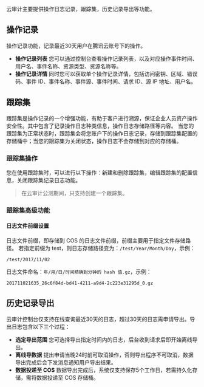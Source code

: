 云审计主要提供操作日志记录，跟踪集，历史记录导出等功能。

## 操作记录
操作记录功能，记录最近30天用户在腾讯云账号下的操作。
- **操作记录列表**
  您可以通过控制台查看操作记录列表，以及对应操作事件时间、用户名、事件名称、资源类型、资源名称等。
- **操作记录详情**
  同时您可以获取单个操作记录详情，包括访问密钥、区域、错误码、事件 ID、事件名称、事件源、事件时间、请求 ID、源 IP 地址、用户名。

## 跟踪集
跟踪集是操作记录的一个增强功能，有助于客户进行溯源，保证企业人员资产操作安全性。其中包含了记录操作日志种类信息，操作日志存储路径等内容。 当您的跟踪集为正常状态时，跟踪集会将您账户下的操作日志记录，存储到跟踪集配置的存储桶中；当您的跟踪集为关闭状态，操作日志不会存储到对应的存储桶。

### 跟踪集操作
您在使用跟踪集时，可以进行以下操作：新建和删除跟踪集，编辑跟踪集的配置信息，关闭跟踪集记录日志功能。
>在云审计公测期间，只支持创建一个跟踪集。

### 跟踪集高级功能
#### 日志文件前缀设置
日志文件前缀，即存储到 COS 的日志文件前缀，前缀主要用于指定文件存储路径。
若指定前缀为 test，则日志存储路径变为：`/test/Year/Month/Day`，示例：
```shell
/test/2017/11/02
```
日志文件命名：`年/月/日/时间精确到分钟的 hash 值.gz`，示例：
```shell
201711021635_26c6f84d-bd41-4211-a9d4-2c223e31295d_0.gz
```



## 历史记录导出
云审计控制台仅支持在线查询最近30天的日志，超过30天的日志需申请导出。导出日志包含以下三个过程：
- **选定导出范围**
  您可选择导出指定时间内的日志，后台收到请求后即开始离线导出。
- **离线导数据**
  提出申请当晚24时前可取消操作，否则导出程序不可取消，数据导出完成后会下发消息通知用户导出结果。
- **数据投递至 COS**
  数据导出完成后，系统仅支持保存5个工作日，若需持久化存储，需将数据投递至 COS 存储桶。



